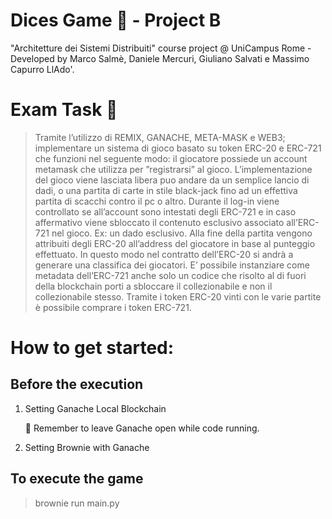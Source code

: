 # Dices Game :game_die: - Project B
"Architetture dei Sistemi Distribuiti" course project  @ UniCampus Rome - Developed by Marco Salmè, Daniele Mercuri, Giuliano Salvati e Massimo Capurro LlAdo'.

# Exam Task :page_facing_up:
> Tramite l’utilizzo di REMIX, GANACHE, META-MASK e WEB3; implementare un sistema di gioco basato su token ERC-20 e ERC-721 che funzioni nel seguente modo: 
  il giocatore possiede un account metamask che utilizza per ”registrarsi” al gioco.
  L’implementazione del gioco viene lasciata libera puo andare da un semplice lancio di dadi, o una partita di carte in stile black-jack fino ad un effettiva partita di scacchi contro il pc o altro.
  Durante il log-in viene controllato se all’account sono intestati degli ERC-721 e in caso affermativo viene sbloccato il contenuto esclusivo associato all’ERC-721 nel gioco. Ex: un dado esclusivo.
  Alla fine della partita vengono attribuiti degli ERC-20 all’address del giocatore in base al punteggio effettuato.
  In questo modo nel contratto dell’ERC-20 si andrà a generare una classifica dei giocatori. E’ possibile instanziare come metadata dell’ERC-721 anche solo un codice che risolto al di fuori della blockchain porti a sbloccare il collezionabile e non il collezionabile stesso.
  Tramite i token ERC-20 vinti con le varie partite è possibile comprare i token ERC-721.

# How to get started:
 ## Before the execution
   1. Setting Ganache Local Blockchain
   
      :pushpin: Remember to leave Ganache open while code running.
   2. Setting Brownie with Ganache

 ## To execute the game

  > brownie run main.py
 
